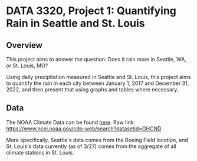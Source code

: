 # DATA 3320, Project 1: Quantifying Rain in Seattle and St. Louis
## Overview
This project aims to answer the question: Does it rain more in Seattle, WA, or St. Louis, MO? 

Using daily precipitation measured in Seattle and St. Louis, this project aims to quantify the rain in each city between January 1, 2017 and December 31, 2022, and then present that using graphs and tables where necessary.
## Data
The NOAA Climate Data can be found [here](https://www.ncei.noaa.gov/cdo-web/search?datasetid=GHCND). Raw link: <https://www.ncei.noaa.gov/cdo-web/search?datasetid=GHCND>

More specifically, Seattle's data comes from the Boeing Field location, and St. Louis's data currently (as of 3/27) comes from the aggregate of all climate stations in St. Louis.
